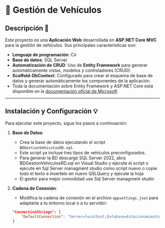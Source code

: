 # 🚗 Gestión de Vehículos

## Descripción 📄
Este proyecto es una **Aplicación Web** desarrollada en **ASP.NET Core MVC** para la gestión de vehículos. Sus principales características son:

- **Lenguaje de programación**: C♯
- **Base de datos**: SQL Server
- **Automatización de CRUD**: Uso de **Entity Framework** para generar automáticamente vistas, modelos y controladores (CRUD).
- **Scaffold-DbContext**: Configurado para crear el esquema de base de datos y generar automáticamente los componentes de la aplicación.
- Toda la documentación sobre Entity Framework y ASP.NET Core está disponible en la [documentación oficial de Microsoft](https://docs.microsoft.com).

---

## Instalación y Configuración 💡

Para ejecutar este proyecto, sigue los pasos a continuación:

1. **Base de Datos**: 
   - Crea la base de datos ejecutando el script `BDGestionVehiculosRD.sql`.
   - Este script ya incluye tres tipos de vehículos preconfigurados.
   - Para generar la BD descarge SQL Server 2022, abra BDGestionVehiculosRD.sql en Visual Studio y ejecute el script o ejecute en Sql Server managment studio como
     script nuevo o copie todo el texto e insertelo en nuevo QSLQuery y ejecute la hoja 
   - El gestor para mejor comodidad use Sql Server managment studio

2. **Cadena de Conexión**:
   - Modifica la cadena de conexión en el archivo `appsettings.json` para adaptarla a tu entorno local o a tu servidor:
   ```json
   "ConnectionStrings": {
       "DefaultConnection": "Server=localhost;Database=EstacionamientoDB;Integrated Security=true;"
   }
